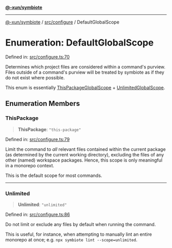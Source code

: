 [**@-xun/symbiote**](../../../README.md)

***

[@-xun/symbiote](../../../README.md) / [src/configure](../README.md) / DefaultGlobalScope

# Enumeration: DefaultGlobalScope

Defined in: [src/configure.ts:70](https://github.com/Xunnamius/symbiote/blob/c3f7fbdb0b36164c8890b842485989d2e0a3c698/src/configure.ts#L70)

Determines which project files are considered within a command's purview.
Files outside of a command's purview will be treated by symbiote as if they
do not exist where possible.

This enum is essentially [ThisPackageGlobalScope](ThisPackageGlobalScope.md) +
[UnlimitedGlobalScope](UnlimitedGlobalScope.md).

## Enumeration Members

### ThisPackage

> **ThisPackage**: `"this-package"`

Defined in: [src/configure.ts:79](https://github.com/Xunnamius/symbiote/blob/c3f7fbdb0b36164c8890b842485989d2e0a3c698/src/configure.ts#L79)

Limit the command to _all_ relevant files contained within the current
package (as determined by the current working directory), excluding the
files of any other (named) workspace packages. Hence, this scope is only
meaningful in a monorepo context.

This is the default scope for most commands.

***

### Unlimited

> **Unlimited**: `"unlimited"`

Defined in: [src/configure.ts:86](https://github.com/Xunnamius/symbiote/blob/c3f7fbdb0b36164c8890b842485989d2e0a3c698/src/configure.ts#L86)

Do not limit or exclude any files by default when running the command.

This is useful, for instance, when attempting to manually lint an entire
monorepo at once; e.g. `npx symbiote lint --scope=unlimited`.
